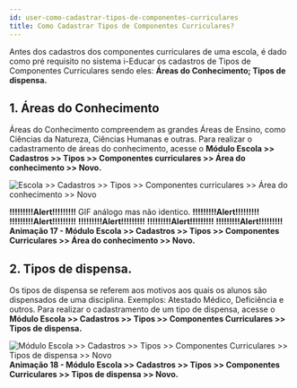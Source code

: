```yaml
---
id: user-como-cadastrar-tipos-de-componentes-curriculares
title: Como Cadastrar Tipos de Componentes Curriculares?
---
```


Antes dos cadastros dos componentes curriculares de uma escola, é dado como pré requisito no sistema i-Educar os cadastros de Tipos de Componentes Curriculares sendo eles: **Áreas do Conhecimento;  Tipos de dispensa.**

## 1. Áreas do Conhecimento

Áreas do Conhecimento compreendem as grandes Áreas de Ensino, como Ciências da Natureza, Ciências Humanas e outras.
Para realizar o cadastramento de áreas do conhecimento, acesse o **Módulo Escola >> Cadastros >> Tipos >> Componentes curriculares >> Área do conhecimento >> Novo.**

![Escola >> Cadastros >> Tipos >> Componentes curriculares >> Área do conhecimento >> Novo](../img/user-docs/cadastrar_area_conhecimento.gif)

**!!!!!!!!!Alert!!!!!!!!!** GIF análogo mas não identico.
**!!!!!!!!!Alert!!!!!!!!!**
**!!!!!!!!!Alert!!!!!!!!!**
**!!!!!!!!!Alert!!!!!!!!!**
**!!!!!!!!!Alert!!!!!!!!!**
**!!!!!!!!!Alert!!!!!!!!!**
**Animação 17 - Módulo Escola >> Cadastros >> Tipos >> Componentes Curriculares >> Área do conhecimento >> Novo.**



## 2. Tipos de dispensa.
Os tipos de dispensa se referem aos motivos aos quais os alunos são dispensados de uma disciplina. Exemplos: Atestado Médico, Deficiência e outros.
Para realizar o cadastramento de um tipo de dispensa, acesse o **Módulo Escola >> Cadastros >> Tipos >> Componentes Curriculares >> Tipos de dispensa.**

![Módulo Escola >> Cadastros >> Tipos >> Componentes Curriculares >> Tipos de dispensa >> Novo](../img/user-docs/cadastrar_tipo_dispensa.gif)
**Animação 18 - Módulo Escola >> Cadastros >> Tipos >> Componentes Curriculares >> Tipos de dispensa >> Novo.**


